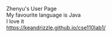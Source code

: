 Zhenyu's User Page  <br />
My favourite language is Java <br />
I love it <br />
https://keandrizzle.github.io/cse110lab1/
